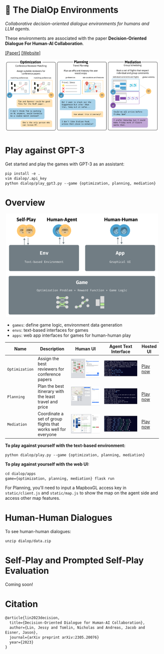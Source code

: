 # 📠 The DialOp Environments

_Collaborative decision-oriented dialogue environments for humans and LLM agents._

These environments are associated with the paper **Decision-Oriented Dialogue For Human-AI Collaboration**.

[[Paper]](https://arxiv.org/abs/2305.20076)
[[Website]](https://collaborative-dialogue.github.io/)

![](assets/envs.png)

# Play against GPT-3

Get started and play the games with GPT-3 as an assistant:
```
pip install -e .
vim dialop/.api_key
python dialop/play_gpt3.py --game {optimization, planning, mediation}
```

# Overview

<p align="center">
<img src="assets/overview.png" width="500">
</p>

- `games`: define game logic, environment data generation
- `envs`: text-based interfaces for games
- `apps`: web app interfaces for games for human-human play


| Name         | Description   | Human UI           | Agent Text Interface | Hosted UI             |
| ------------ | ------------- | ------------------ | --------------------------------- | ------- |
| `Optimization` | Assign the best reviewers for conference papers | ![Optimization UI](assets/optimization_ui.png) | ![Optimization Text Interface](assets/optimization_text.png) | [Play now](http://reviewer-matching.herokuapp.com/) |
| `Planning` | Plan the best itinerary with the least travel and price | ![Planning UI](assets/planning_ui.png) | ![Planning Text Interface](assets/planning_text.png) | [Play now](https://itinerary-planning.herokuapp.com/)
| `Mediation` | Coordinate a set of group flights that works well for everyone | ![Mediation UI](assets/mediation_ui.png) | ![Mediation Text Interface](assets/mediation_text.png) | [Play now](https://collaborative-dialogue.herokuapp.com/)

**To play against yourself with the text-based environment:**
```
python dialop/play.py --game {optimization, planning, mediation}
```
**To play against yourself with the web UI:**
```
cd dialop/apps
game={optimization, planning, mediation} flask run
```
For Planning, you'll need to input a MapboxGL access key in `static/client.js` and `static/map.js` to show the map on the agent side and access other map features.

# Human-Human Dialogues

To see human-human dialogues:
```
unzip dialop/data.zip
```

# Self-Play and Prompted Self-Play Evaluation

Coming soon!

# Citation
```
@article{lin2023decision,
  title={Decision-Oriented Dialogue for Human-AI Collaboration},
  author={Lin, Jessy and Tomlin, Nicholas and Andreas, Jacob and Eisner, Jason},
  journal={arXiv preprint arXiv:2305.20076}
  year={2023}
}
```
